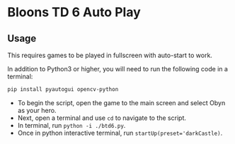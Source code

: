# Bloons TD 6 Auto Play

## Usage

This requires games to be played in fullscreen with auto-start to work.

In addition to Python3 or higher, you will need to run the following code in a terminal:

```bash
pip install pyautogui opencv-python
```

- To begin the script, open the game to the main screen and select Obyn as your hero.
- Next, open a terminal and use `cd` to navigate to the script.
- In terminal, run `python -i ./btd6.py`.
- Once in python interactive terminal, run `startUp(preset='darkCastle)`.